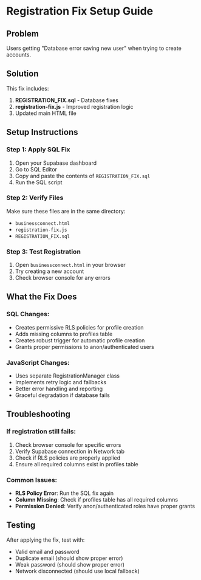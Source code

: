 # Registration Fix Setup Guide

## Problem
Users getting "Database error saving new user" when trying to create accounts.

## Solution
This fix includes:
1. **REGISTRATION_FIX.sql** - Database fixes
2. **registration-fix.js** - Improved registration logic
3. Updated main HTML file

## Setup Instructions

### Step 1: Apply SQL Fix
1. Open your Supabase dashboard
2. Go to SQL Editor
3. Copy and paste the contents of `REGISTRATION_FIX.sql`
4. Run the SQL script

### Step 2: Verify Files
Make sure these files are in the same directory:
- `businessconnect.html`
- `registration-fix.js`
- `REGISTRATION_FIX.sql`

### Step 3: Test Registration
1. Open `businessconnect.html` in your browser
2. Try creating a new account
3. Check browser console for any errors

## What the Fix Does

### SQL Changes:
- Creates permissive RLS policies for profile creation
- Adds missing columns to profiles table
- Creates robust trigger for automatic profile creation
- Grants proper permissions to anon/authenticated users

### JavaScript Changes:
- Uses separate RegistrationManager class
- Implements retry logic and fallbacks
- Better error handling and reporting
- Graceful degradation if database fails

## Troubleshooting

### If registration still fails:
1. Check browser console for specific errors
2. Verify Supabase connection in Network tab
3. Check if RLS policies are properly applied
4. Ensure all required columns exist in profiles table

### Common Issues:
- **RLS Policy Error**: Run the SQL fix again
- **Column Missing**: Check if profiles table has all required columns
- **Permission Denied**: Verify anon/authenticated roles have proper grants

## Testing
After applying the fix, test with:
- Valid email and password
- Duplicate email (should show proper error)
- Weak password (should show proper error)
- Network disconnected (should use local fallback)